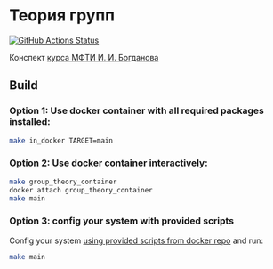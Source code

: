 # Теория групп

[![GitHub Actions Status](https://github.com/rudenkornk/group_theory/actions/workflows/workflow.yml/badge.svg)](https://github.com/rudenkornk/group_theory/actions)

Конспект [курса МФТИ И. И. Богданова](https://www.youtube.com/playlist?list=PLyBWNG-pZKx6pWlAfPRo2X_kPWyzq1ebj)

## Build
### Option 1: Use docker container with all required packages installed:
```bash
make in_docker TARGET=main
```

### Option 2: Use docker container interactively:
```bash
make group_theory_container
docker attach group_theory_container
make main
```

### Option 3: config your system with provided scripts
Config your system [using provided scripts from docker repo](https://github.com/rudenkornk/docker_latex#3-use-scripts-from-this-repository-to-setup-your-own-system) and run:
```bash
make main
```


